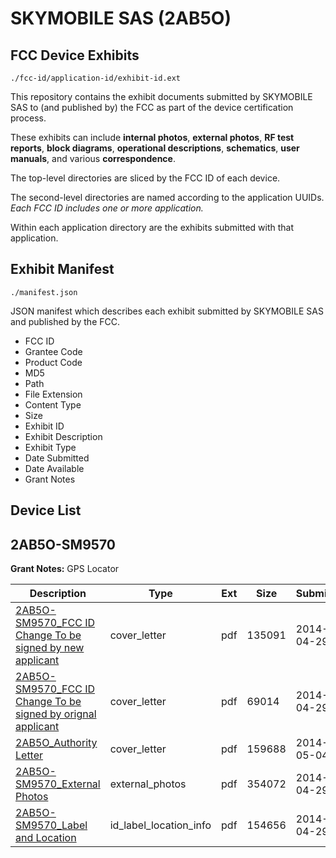 # SKYMOBILE SAS (2AB5O)
## FCC Device Exhibits

```
./fcc-id/application-id/exhibit-id.ext
```

This repository contains the exhibit documents submitted by SKYMOBILE SAS to (and published by) the FCC as part of the device certification process.

These exhibits can include **internal photos**, **external photos**, **RF test reports**, **block diagrams**, **operational descriptions**, **schematics**, **user manuals**, and various **correspondence**.

The top-level directories are sliced by the FCC ID of each device.

The second-level directories are named according to the application UUIDs. *Each FCC ID includes one or more application.*

Within each application directory are the exhibits submitted with that application. 

## Exhibit Manifest

```
./manifest.json
```

JSON manifest which describes each exhibit submitted by SKYMOBILE SAS and published by the FCC.

- FCC ID
- Grantee Code
- Product Code
- MD5
- Path
- File Extension
- Content Type
- Size
- Exhibit ID
- Exhibit Description
- Exhibit Type
- Date Submitted
- Date Available
- Grant Notes

## Device List
## 2AB5O-SM9570
**Grant Notes:** GPS Locator

| Description | Type | Ext | Size | Submitted | Available |
| ----------- | ---- | --- | ---- | --------- | --------- |
| [2AB5O-SM9570_FCC ID Change To be signed by new applicant](2AB5O-SM9570/ce0b717ed1065e6aa66b10932784255c/2254878.pdf) | cover_letter | pdf | 135091 | 2014-04-29 | 2014-05-05 |
| [2AB5O-SM9570_FCC ID Change To be signed by orignal applicant](2AB5O-SM9570/ce0b717ed1065e6aa66b10932784255c/2254879.pdf) | cover_letter | pdf | 69014 | 2014-04-29 | 2014-05-05 |
| [2AB5O_Authority Letter](2AB5O-SM9570/ce0b717ed1065e6aa66b10932784255c/2257613.pdf) | cover_letter | pdf | 159688 | 2014-05-04 | 2014-05-05 |
| [2AB5O-SM9570_External Photos](2AB5O-SM9570/ce0b717ed1065e6aa66b10932784255c/2254880.pdf) | external_photos | pdf | 354072 | 2014-04-29 | 2014-05-05 |
| [2AB5O-SM9570_Label and Location](2AB5O-SM9570/ce0b717ed1065e6aa66b10932784255c/2254881.pdf) | id_label_location_info | pdf | 154656 | 2014-04-29 | 2014-05-05 |

